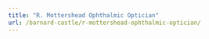 ```yaml
---
title: "R. Mottershead Ophthalmic Optician"
url: /barnard-castle/r-mottershead-ophthalmic-optician/
---
```

